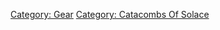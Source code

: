 [Category: Gear](Category:_Gear "wikilink") [Category: Catacombs Of
Solace](Category:_Catacombs_Of_Solace "wikilink")
